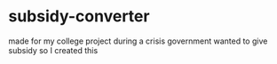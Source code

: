 # subsidy-converter
made for my college project during a crisis government wanted to give subsidy so I created this
